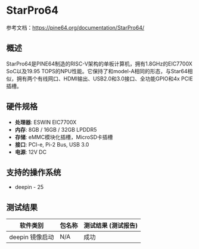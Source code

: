 # StarPro64

参考文档：https://pine64.org/documentation/StarPro64/

## 概述

StarPro64是PINE64制造的RISC-V架构的单板计算机，拥有1.8GHz的EIC7700X SoC以及19.95 TOPS的NPU性能。它保持了和model-A相同的形态，与Star64相似，拥有两个有线网口、HDMI输出、USB2.0和3.0接口、全功能GPIO和4x PCIE插槽。

## 硬件规格
- **处理器**: ESWIN EIC7700X
- **内存**: 8GB / 16GB / 32GB LPDDR5
- **存储**: eMMC模块化插槽，MicroSD卡插槽
- **接口**: PCI-e, Pi-2 Bus, USB 3.0
- **电源**: 12V DC

## 支持的操作系统
- deepin - 25

## 测试结果
| 软件类别         | 包名称       | 测试结果 (测试报告) |
|------------------|--------------|---------------------|
| deepin 镜像启动  | N/A          | 成功                |
